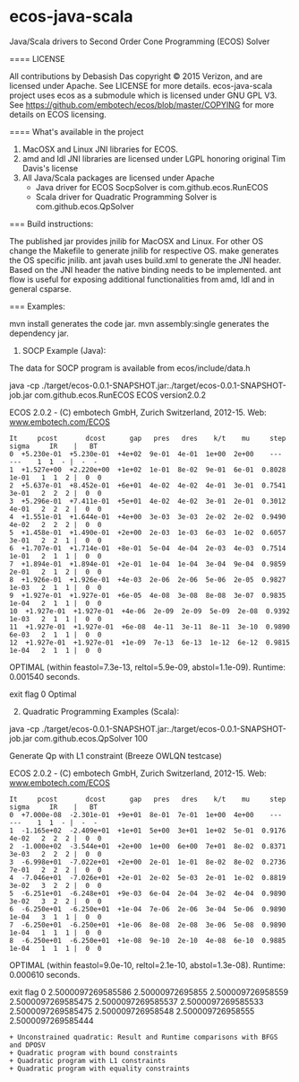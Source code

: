 ecos-java-scala
===============

Java/Scala drivers to Second Order Cone Programming (ECOS) Solver

====
LICENSE

All contributions by Debasish Das copyright © 2015 Verizon, and are licensed under Apache. See 
LICENSE for more details. ecos-java-scala project uses ecos as a submodule which is licensed
under GNU GPL V3. See https://github.com/embotech/ecos/blob/master/COPYING for more details on
ECOS licensing.

====
What's available in the project

1. MacOSX and Linux JNI libraries for ECOS.
2. amd and ldl JNI libraries are licensed under LGPL honoring original Tim Davis's license
3. All Java/Scala packages are licensed under Apache
   + Java driver for ECOS SocpSolver is com.github.ecos.RunECOS
   + Scala driver for Quadratic Programming Solver is com.github.ecos.QpSolver

===
Build instructions: 

The published jar provides jnilib for MacOSX and Linux. For other OS change the
Makefile to generate jnilib for respective OS. make generates the OS specific
jnilib. ant javah uses build.xml to generate the JNI header. Based on the JNI header 
the native binding needs to be implemented. ant flow is useful for exposing additional
functionalities from amd, ldl and in general csparse.

===
Examples:

mvn install generates the code jar.
mvn assembly:single generates the dependency jar.

1. SOCP Example (Java):

The data for SOCP program is available from ecos/include/data.h

java -cp ./target/ecos-0.0.1-SNAPSHOT.jar:./target/ecos-0.0.1-SNAPSHOT-job.jar com.github.ecos.RunECOS
ECOS version2.0.2

ECOS 2.0.2 - (C) embotech GmbH, Zurich Switzerland, 2012-15. Web: www.embotech.com/ECOS

    It     pcost       dcost      gap   pres   dres    k/t    mu     step   sigma     IR    |   BT
    0  +5.230e-01  +5.230e-01  +4e+02  9e-01  4e-01  1e+00  2e+00    ---    ---    1  1  - |  -  -
    1  +1.527e+00  +2.220e+00  +1e+02  1e-01  8e-02  9e-01  6e-01  0.8028  1e-01   1  1  2 |  0  0
    2  +5.637e-01  +8.452e-01  +6e+01  4e-02  4e-02  4e-01  3e-01  0.7541  3e-01   2  2  2 |  0  0
    3  +5.296e-01  +7.411e-01  +5e+01  4e-02  4e-02  3e-01  2e-01  0.3012  4e-01   2  2  2 |  0  0
    4  +1.551e-01  +1.644e-01  +4e+00  3e-03  3e-03  2e-02  2e-02  0.9490  4e-02   2  2  2 |  0  0
    5  +1.458e-01  +1.490e-01  +2e+00  2e-03  1e-03  6e-03  1e-02  0.6057  3e-01   2  2  1 |  0  0
    6  +1.707e-01  +1.714e-01  +8e-01  5e-04  4e-04  2e-03  4e-03  0.7514  1e-01   2  1  1 |  0  0
    7  +1.894e-01  +1.894e-01  +2e-01  1e-04  1e-04  3e-04  9e-04  0.9859  2e-01   2  1  2 |  0  0
    8  +1.926e-01  +1.926e-01  +4e-03  2e-06  2e-06  5e-06  2e-05  0.9827  1e-03   2  1  1 |  0  0
    9  +1.927e-01  +1.927e-01  +6e-05  4e-08  3e-08  8e-08  3e-07  0.9835  1e-04   2  1  1 |  0  0
    10  +1.927e-01  +1.927e-01  +4e-06  2e-09  2e-09  5e-09  2e-08  0.9392  1e-03   2  1  1 |  0  0
    11  +1.927e-01  +1.927e-01  +6e-08  4e-11  3e-11  8e-11  3e-10  0.9890  6e-03   2  1  1 |  0  0
    12  +1.927e-01  +1.927e-01  +1e-09  7e-13  6e-13  1e-12  6e-12  0.9815  1e-04   2  1  1 |  0  0

OPTIMAL (within feastol=7.3e-13, reltol=5.9e-09, abstol=1.1e-09).
Runtime: 0.001540 seconds.

exit flag 0
Optimal

2. Quadratic Programming Examples (Scala):

java -cp ./target/ecos-0.0.1-SNAPSHOT.jar:./target/ecos-0.0.1-SNAPSHOT-job.jar com.github.ecos.QpSolver 100

Generate Qp with L1 constraint (Breeze OWLQN testcase)

ECOS 2.0.2 - (C) embotech GmbH, Zurich Switzerland, 2012-15. Web: www.embotech.com/ECOS

    It     pcost       dcost      gap   pres   dres    k/t    mu     step   sigma     IR    |   BT
    0  +7.000e-08  -2.301e-01  +9e+01  8e-01  7e-01  1e+00  4e+00    ---    ---    1  1  - |  -  -
    1  -1.165e+02  -2.409e+01  +1e+01  5e+00  3e+01  1e+02  5e-01  0.9176  4e-02   2  2  2 |  0  0
    2  -1.000e+02  -3.544e+01  +2e+00  1e+00  6e+00  7e+01  8e-02  0.8371  3e-03   2  2  2 |  0  0
    3  -6.998e+01  -7.022e+01  +2e+00  2e-01  1e-01  8e-02  8e-02  0.2736  7e-01   2  2  2 |  0  0
    4  -7.046e+01  -7.026e+01  +2e-01  2e-02  5e-03  2e-01  1e-02  0.8819  3e-02   3  2  2 |  0  0
    5  -6.251e+01  -6.248e+01  +9e-03  6e-04  2e-04  3e-02  4e-04  0.9890  3e-02   3  2  2 |  0  0
    6  -6.250e+01  -6.250e+01  +1e-04  7e-06  2e-06  3e-04  5e-06  0.9890  1e-04   3  1  1 |  0  0
    7  -6.250e+01  -6.250e+01  +1e-06  8e-08  2e-08  3e-06  5e-08  0.9890  1e-04   1  1  1 |  0  0
    8  -6.250e+01  -6.250e+01  +1e-08  9e-10  2e-10  4e-08  6e-10  0.9885  1e-04   1  1  1 |  0  0

OPTIMAL (within feastol=9.0e-10, reltol=2.1e-10, abstol=1.3e-08).
Runtime: 0.000610 seconds.

exit flag 0
2.5000097269585586
2.50000972695855
2.500009726958559
2.5000097269585475
2.5000097269585537
2.5000097269585533
2.5000097269585475
2.500009726958548
2.500009726958555
2.5000097269585444

    + Unconstrained quadratic: Result and Runtime comparisons with BFGS and DPOSV
    + Quadratic program with bound constraints
    + Quadratic program with L1 constraints
    + Quadratic program with equality constraints
